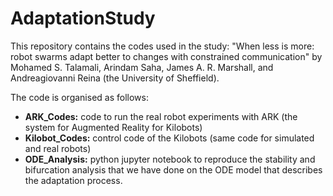 # AdaptationStudy
This repository contains the codes used in the study: "When less is more: robot swarms adapt better to changes with constrained communication" by Mohamed S. Talamali, Arindam Saha, James A. R. Marshall, and Andreagiovanni Reina (the University of Sheffield).

The code is organised as follows:

* **ARK_Codes:** code to run the real robot experiments with ARK (the system for Augmented Reality for Kilobots) 
* **Kilobot_Codes:** control code of the Kilobots (same code for simulated and real robots)
* **ODE_Analysis:** python jupyter notebook to reproduce the stability and bifurcation analysis that we have done on the ODE model that describes the adaptation process.
